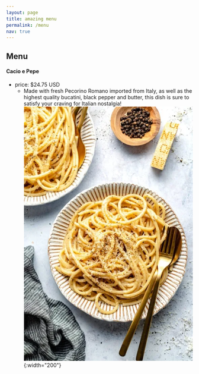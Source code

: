 ```yaml
---
layout: page
title: amazing menu
permalink: /menu
nav: true
---
```


## Menu


#### Cacio e Pepe

- price: $24.75 USD
  - Made with fresh Pecorino Romano imported from Italy, as well as the highest quality bucatini, black pepper and butter, this dish is sure to satisfy your craving for Italian nostalgia!
![Cacio-e-Pepe](assets/images/Cacio-e-Pepe.webp){:width="200"}
